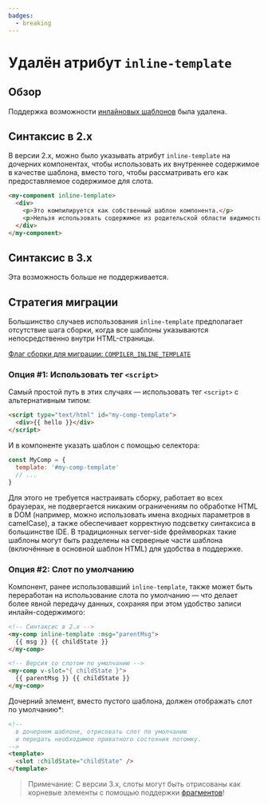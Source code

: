 ```yaml
---
badges:
  - breaking
---
```


# Удалён атрибут `inline-template` <MigrationBadges :badges="$frontmatter.badges" />

## Обзор

Поддержка возможности [инлайновых шаблонов](https://ru.vuejs.org/v2/guide/components-edge-cases.html#Inline-Templates) была удалена.

## Синтаксис в 2.x

В версии 2.x, можно было указывать атрибут `inline-template` на дочерних компонентах, чтобы использовать их внутреннее содержимое в качестве шаблона, вместо того, чтобы рассматривать его как предоставляемое содержимое для слота.

```html
<my-component inline-template>
  <div>
    <p>Это компилируется как собственный шаблон компонента.</p>
    <p>Нельзя использовать содержимое из родительской области видимости.</p>
  </div>
</my-component>
```

## Синтаксис в 3.x

Эта возможность больше не поддерживается.

## Стратегия миграции

Большинство случаев использования `inline-template` предполагает отсутствие шага сборки, когда все шаблоны указываются непосредственно внутри HTML-страницы.

[Флаг сборки для миграции: `COMPILER_INLINE_TEMPLATE`](../migration-build.html#compat-configuration)

### Опция #1: Использовать тег `<script>`

Самый простой путь в этих случаях — использовать тег `<script>` с альтернативным типом:

```html
<script type="text/html" id="my-comp-template">
  <div>{{ hello }}</div>
</script>
```

И в компоненте указать шаблон с помощью селектора:

```js
const MyComp = {
  template: '#my-comp-template'
  // ...
}
```

Для этого не требуется настраивать сборку, работает во всех браузерах, не подвергается никаким ограничениям по обработке HTML в DOM (например, можно использовать имена входных параметров в camelCase), а также обеспечивает корректную подсветку синтаксиса в большинстве IDE. В традиционных server-side фреймворках такие шаблоны могут быть разделены на серверные части шаблона (включённые в основной шаблон HTML) для удобства в поддержке.

### Опция #2: Слот по умолчанию

Компонент, ранее использовавший `inline-template`, также может быть переработан на использование слота по умолчанию — что делает более явной передачу данных, сохраняя при этом удобство записи инлайн-содержимого:

```html
<!-- Синтаксис в 2.x -->
<my-comp inline-template :msg="parentMsg">
  {{ msg }} {{ childState }}
</my-comp>

<!-- Версия со слотом по умолчанию -->
<my-comp v-slot="{ childState }">
  {{ parentMsg }} {{ childState }}
</my-comp>
```

Дочерний элемент, вместо пустого шаблона, должен отображать слот по умолчанию\*:

```html
<!--
  в дочернем шаблоне, отрисовать слот по умолчанию
  и передать необходимое приватного состояния потомку.
-->
<template>
  <slot :childState="childState" />
</template>
```

> Примечание: С версии 3.x, слоты могут быть отрисованы как корневые элементы с помощью поддержки [фрагментов](../new/fragments)!
